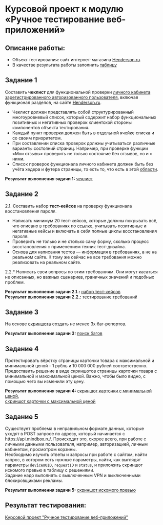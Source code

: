 # Курсовой проект к модулю «Ручное тестирование веб-приложений»

## Описание работы:
- Объект тестирования: сайт интернет-магазина [Henderson.ru](https://henderson.ru).
- В качестве результата работы заполнить [таблицу](https://docs.google.com/spreadsheets/d/1dG3X82H-t1df6YwargLhMh1n6inJeRvO/edit?usp=sharing&ouid=109284492514042889329&rtpof=true&sd=true)


## Задание 1

Составить **чеклист** для функциональной проверки [личного кабинета зарегистрированного авторизованного пользователя](https://henderson.ru/cabinet/), включая функционал разделов, на сайте [Henderson.ru](https://henderson.ru).
* Чеклист должен представлять собой структурированный многоуровневый список, который содержит набор функциональных позитивных и негативных проверок клиентской стороны компонентов объекта тестирования.
* Каждый пункт проверки должен быть в отдельной ячейке списка и со своим приоритетом.
* При составлении списка проверок должны учитываться различные варианты состояний страниц. Например, при проверке функции «Мои отзывы» проверить не только состояние без отзывов, но и с ними.
* Список проверок функционала личного кабинета должен быть без учёта хедера и футера страницы, то есть то, что есть в этой [области](https://drive.google.com/file/d/1rn6z04Erx7QjUmmTm4-R5MNNBgXpRSP2/view?usp=sharing).

**Результат выполнения задачи 1:** [чеклист](https://docs.google.com/spreadsheets/d/1IsQvUCC8zUXDlSj_WIi_jUB7Va8CmU8X/edit#gid=1488828175)

## Задание 2

2.1. Составить набор **тест-кейсов** на проверку функционала восстановления пароля.
* Написать минимум 20 тест-кейсов, которые должны покрывать всё, что описано в требованиях по
[ссылке](https://docs.google.com/document/d/12deDbATIy0Xps8MiWvumNqHISfAlFc4etY8F4lPcqJ4/edit?usp=sharing), учитывать позитивные и негативные кейсы и включать в себя полные циклы восстановления пароля.
* Проверить не только и не столько саму форму, сколько процесс восстановления с применением техник тест-дизайна.
* Основа для написания тестов — информация в требованиях, а не на реальном сайте. К тому же сейчас не все требования можно реализовать на реальном сайте.

2.2.*  Написать свои вопросы по этим требованиям. Они могут касаться не описанных, но важных сценариев, граничных значений и подобных проблем.

**Результат выполнения задачи 2.1.:** [набор тест-кейсов](https://docs.google.com/spreadsheets/d/1ClzSZvLSL1KG1rP8gpOYMnsZzTx8ImKM/edit#gid=1542496951)  
**Результат выполнения задачи 2.2.:** [тестирование требований](https://docs.google.com/document/d/13ntHdD7vNhCdkzgxzaxAucD2uUYNnrh9/edit?usp=sharing&ouid=109284492514042889329&rtpof=true&sd=true)

## Задание 3

На основе [скриншота](https://drive.google.com/file/d/1ucv3JFqEGY7ijVtP0Qn0BrdV2ipqYu37/view?usp=sharing) создать не менее 3х баг-репортов.

**Результат выполнения задачи 3:** [поиск багов](https://docs.google.com/spreadsheets/d/15ayAQ83eaT9cJcDfzJCsPcvvXFiAgB7A/edit?usp=sharing&ouid=109284492514042889329&rtpof=true&sd=true)

## Задание 4

Протестировать вёрстку страницы карточки товара с максимальной и минимальной ценой - 1 рубль и 10 000 000 рублей соответственно.
Предоставить решение в виде скриншотов страницы карточки товара с минимальной и максимальной ценой. Важно, чтобы было видно, с помощью чего вы изменили эту цену.

**Результат выполнения задачи 4:** [скриншот карточки с минимальной ценой](https://github.com/Ekaterina-Isabel/manual_testing_of_web_applications_Coursework/blob/main/minimum_price.jpg),  
[скриншот карточки с максимальной ценой](https://github.com/Ekaterina-Isabel/manual_testing_of_web_applications_Coursework/blob/main/maximum_price.png)

## Задание 5

Существует проблема в неправильном формате данных, которые уходят в POST запросе по адресу, который начинается с https://api.mindbox.ru/. Происходит это, скорее всего, при работе с личными данными пользователя, например, авторизацией, личным кабинетом, просмотром корзины.  
Необходимо изучить ответы и запросы при работе с сайтом, найти запрос, в котором есть нужные параметры, найти, как выглядят параметры `deviceUUID`, `requestID` и `status`, и приложить скриншот искомого превью в таблицу с решениями.  
Задание надо выполнять с выключенным VPN и выключенными блокировщиками рекламы.

**Результат выполнения задачи 5:** [скриншот искомого превью](https://github.com/Ekaterina-Isabel/manual_testing_of_web_applications_Coursework/blob/main/preview.jpg)

## Результат тестирования:
[Курсовой проект "Ручное тестирование веб-приложений"](https://docs.google.com/spreadsheets/d/1dG3X82H-t1df6YwargLhMh1n6inJeRvO/edit?usp=sharing&ouid=109284492514042889329&rtpof=true&sd=true)
